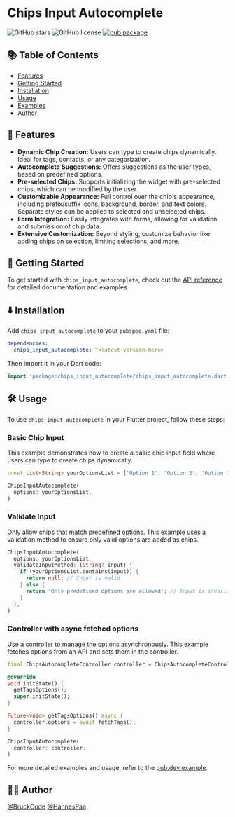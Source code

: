 # Chips Input Autocomplete

![GitHub stars](https://img.shields.io/github/stars/BruckCode/chips_input_autocomplete) ![GitHub license](https://img.shields.io/github/license/BruckCode/chips_input_autocomplete) [![pub package](https://img.shields.io/pub/v/chips_input_autocomplete.svg)](https://pub.dev/packages/chips_input_autocomplete)

## 📚 Table of Contents
- [Features](#-features)
- [Getting Started](#-getting-started)
- [Installation](#️-installation)
- [Usage](#️-usage)
- [Examples](#️-usage-examples)
- [Author](#-author)


## 🚀 Features

[//]: # (Demo under [chipsinputautocomplete.vercel.app]&#40;https://chipsinputautocomplete.vercel.app&#41;)
- **Dynamic Chip Creation:** Users can type to create chips dynamically. Ideal for tags, contacts, or any categorization.
- **Autocomplete Suggestions:** Offers suggestions as the user types, based on predefined options.
- **Pre-selected Chips:** Supports initializing the widget with pre-selected chips, which can be modified by the user.
- **Customizable Appearance:** Full control over the chip's appearance, including prefix/suffix icons, background, border, and text colors. Separate styles can be applied to selected and unselected chips.
- **Form Integration:** Easily integrates with forms, allowing for validation and submission of chip data.
- **Extensive Customization:** Beyond styling, customize behavior like adding chips on selection, limiting selections, and more.


## 🏁 Getting Started 
To get started with `chips_input_autocomplete`, check out the [API reference](https://pub.dev/documentation/chips_input_autocomplete/latest/chips_input_autocomplete/chips_input_autocomplete-library.html) for detailed documentation and examples.


## ⬇️ Installation 
Add `chips_input_autocomplete` to your `pubspec.yaml` file:
```yaml
dependencies:
  chips_input_autocomplete: ^<latest-version-here>
```

Then import it in your Dart code:
```dart
import 'package:chips_input_autocomplete/chips_input_autocomplete.dart';
```

## 🛠️ Usage 

To use `chips_input_autocomplete` in your Flutter project, follow these steps:

### Basic Chip Input

This example demonstrates how to create a basic chip input field where users can type to create chips dynamically.

```dart
const List<String> yourOptionsList = ['Option 1', 'Option 2', 'Option 3'];

ChipsInputAutocomplete(
  options: yourOptionsList,
)
```

### Validate Input

Only allow chips that match predefined options. This example uses a validation method to ensure only valid options are added as chips.

```dart
ChipsInputAutocomplete(
  options: yourOptionsList,
  validateInputMethod: (String? input) {
    if (yourOptionsList.contains(input)) {
      return null; // Input is valid
    } else {
      return 'Only predefined options are allowed'; // Input is invalid
    }
  },
)
```

### Controller with async fetched options

Use a controller to manage the options asynchronously. This example fetches options from an API and sets them in the controller.

```dart
final ChipsAutocompleteController controller = ChipsAutocompleteController();

@override
void initState() {
  getTagsOptions();
  super.initState();
}

Future<void> getTagsOptions() async {
  controller.options = await fetchTags();
}

ChipsInputAutocomplete(
  controller: controller,
)
```

For more detailed examples and usage, refer to the [pub.dev example](https://pub.dev/packages/chips_input_autocomplete/example).

[//]: # (## ⚙️ Usage Examples)

[//]: # (![Example GIF 1]&#40;https://imgur.com/1UihQSa.gif&#41;)


## 🧑‍💻 Author
[@BruckCode](https://github.com/BruckCode/) [@HannesPaa](https://github.com/HannesPaa/)